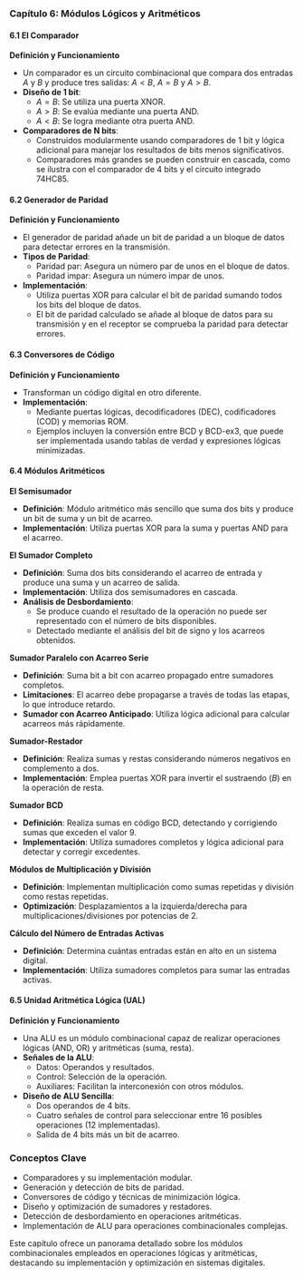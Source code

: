 ### Capítulo 6: Módulos Lógicos y Aritméticos

#### 6.1 El Comparador

**Definición y Funcionamiento**
- Un comparador es un circuito combinacional que compara dos entradas $A$ y $B$ y produce tres salidas: $A \lt B$, $A=B$ y $A \gt B$.
- **Diseño de 1 bit**:
  - $A=B$: Se utiliza una puerta XNOR.
  - $A \gt B$: Se evalúa mediante una puerta AND.
  - $A \lt B$: Se logra mediante otra puerta AND.
- **Comparadores de N bits**:
  - Construidos modularmente usando comparadores de 1 bit y lógica adicional para manejar los resultados de bits menos significativos.
  - Comparadores más grandes se pueden construir en cascada, como se ilustra con el comparador de 4 bits y el circuito integrado 74HC85.

#### 6.2 Generador de Paridad

**Definición y Funcionamiento**
- El generador de paridad añade un bit de paridad a un bloque de datos para detectar errores en la transmisión.
- **Tipos de Paridad**:
  - Paridad par: Asegura un número par de unos en el bloque de datos.
  - Paridad impar: Asegura un número impar de unos.
- **Implementación**:
  - Utiliza puertas XOR para calcular el bit de paridad sumando todos los bits del bloque de datos.
  - El bit de paridad calculado se añade al bloque de datos para su transmisión y en el receptor se comprueba la paridad para detectar errores.

#### 6.3 Conversores de Código

**Definición y Funcionamiento**
- Transforman un código digital en otro diferente.
- **Implementación**:
  - Mediante puertas lógicas, decodificadores (DEC), codificadores (COD) y memorias ROM.
  - Ejemplos incluyen la conversión entre BCD y BCD-ex3, que puede ser implementada usando tablas de verdad y expresiones lógicas minimizadas.

#### 6.4 Módulos Aritméticos

**El Semisumador**
- **Definición**: Módulo aritmético más sencillo que suma dos bits y produce un bit de suma y un bit de acarreo.
- **Implementación**: Utiliza puertas XOR para la suma y puertas AND para el acarreo.

**El Sumador Completo**
- **Definición**: Suma dos bits considerando el acarreo de entrada y produce una suma y un acarreo de salida.
- **Implementación**: Utiliza dos semisumadores en cascada.
- **Análisis de Desbordamiento**:
  - Se produce cuando el resultado de la operación no puede ser representado con el número de bits disponibles.
  - Detectado mediante el análisis del bit de signo y los acarreos obtenidos.

**Sumador Paralelo con Acarreo Serie**
- **Definición**: Suma bit a bit con acarreo propagado entre sumadores completos.
- **Limitaciones**: El acarreo debe propagarse a través de todas las etapas, lo que introduce retardo.
- **Sumador con Acarreo Anticipado**: Utiliza lógica adicional para calcular acarreos más rápidamente.

**Sumador-Restador**
- **Definición**: Realiza sumas y restas considerando números negativos en complemento a dos.
- **Implementación**: Emplea puertas XOR para invertir el sustraendo ($B$) en la operación de resta.

**Sumador BCD**
- **Definición**: Realiza sumas en código BCD, detectando y corrigiendo sumas que exceden el valor 9.
- **Implementación**: Utiliza sumadores completos y lógica adicional para detectar y corregir excedentes.

**Módulos de Multiplicación y División**
- **Definición**: Implementan multiplicación como sumas repetidas y división como restas repetidas.
- **Optimización**: Desplazamientos a la izquierda/derecha para multiplicaciones/divisiones por potencias de 2.

**Cálculo del Número de Entradas Activas**
- **Definición**: Determina cuántas entradas están en alto en un sistema digital.
- **Implementación**: Utiliza sumadores completos para sumar las entradas activas.

#### 6.5 Unidad Aritmética Lógica (UAL)

**Definición y Funcionamiento**
- Una ALU es un módulo combinacional capaz de realizar operaciones lógicas (AND, OR) y aritméticas (suma, resta).
- **Señales de la ALU**:
  - Datos: Operandos y resultados.
  - Control: Selección de la operación.
  - Auxiliares: Facilitan la interconexión con otros módulos.
- **Diseño de ALU Sencilla**:
  - Dos operandos de 4 bits.
  - Cuatro señales de control para seleccionar entre 16 posibles operaciones (12 implementadas).
  - Salida de 4 bits más un bit de acarreo.

### Conceptos Clave
- Comparadores y su implementación modular.
- Generación y detección de bits de paridad.
- Conversores de código y técnicas de minimización lógica.
- Diseño y optimización de sumadores y restadores.
- Detección de desbordamiento en operaciones aritméticas.
- Implementación de ALU para operaciones combinacionales complejas.

Este capítulo ofrece un panorama detallado sobre los módulos combinacionales empleados en operaciones lógicas y aritméticas, destacando su implementación y optimización en sistemas digitales.


